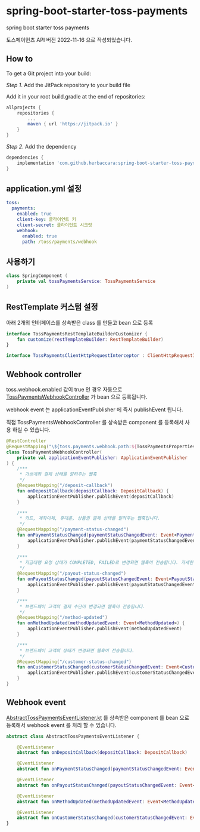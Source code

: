 # spring-boot-starter-toss-payments
spring boot starter toss payments

토스페이먼츠 API 버전 2022-11-16 으로 작성되었습니다.

## How to
To get a Git project into your build:

*Step 1*. Add the JitPack repository to your build file

Add it in your root build.gradle at the end of repositories:

```groovy
allprojects {
    repositories {
        ...
        maven { url 'https://jitpack.io' }
    }
}
```

*Step 2*. Add the dependency

```groovy
dependencies {
    implementation 'com.github.herbaccara:spring-boot-starter-toss-payments:Tag'
}
```

## application.yml 설정
```yaml
toss:
  payments:
    enabled: true
    client-key: 클라이언트 키
    client-secret: 클라이언트 시크릿
    webhook:
      enabled: true
      path: /toss/payments/webhook
```

## 사용하기
```kotlin
class SpringComponent (
    private val tossPaymentsService: TossPaymentsService
)

```

## RestTemplate 커스텀 설정
아래 2개의 인터페이스를 상속받은 class 를 만들고 bean 으로 등록

```kotlin
interface TossPaymentsRestTemplateBuilderCustomizer {
    fun customize(restTemplateBuilder: RestTemplateBuilder)
}

interface TossPaymentsClientHttpRequestInterceptor : ClientHttpRequestInterceptor
```


## Webhook controller
toss.webhook.enabled 값이 true 인 경우 자동으로
[TossPaymentsWebhookController](src%2Fmain%2Fkotlin%2Fherbaccara%2Ftoss%2Fpayments%2FTossPaymentsWebhookController.kt) 
가 bean 으로 등록됩니다.

webhook event 는 applicationEventPublisher 에 즉시 publishEvent 됩니다.

직접 TossPaymentsWebhookController 를 상속받은 component 를 등록해서 사용 하실 수 있습니다.

```kotlin
@RestController
@RequestMapping("\${toss.payments.webhook.path:${TossPaymentsProperties.DEFAULT_WEBHOOK_PATH}}")
class TossPaymentsWebhookController(
    private val applicationEventPublisher: ApplicationEventPublisher
) {
    /***
     * 가상계좌 결제 상태를 알려주는 웹훅
     */
    @RequestMapping("/deposit-callback")
    fun onDepositCallback(depositCallback: DepositCallback) {
        applicationEventPublisher.publishEvent(depositCallback)
    }

    /***
     * 카드, 계좌이체, 휴대폰, 상품권 결제 상태를 알려주는 웹훅입니다.
     */
    @RequestMapping("/payment-status-changed")
    fun onPaymentStatusChanged(paymentStatusChangedEvent: Event<PaymentStatusChanged>) {
        applicationEventPublisher.publishEvent(paymentStatusChangedEvent)
    }

    /***
     * 지급대행 요청 상태가 COMPLETED, FAILED로 변경되면 웹훅이 전송됩니다. 자세한 상태 설명은 status에서 확인하세요.
     */
    @RequestMapping("/payout-status-changed")
    fun onPayoutStatusChanged(payoutStatusChangedEvent: Event<PayoutStatusChanged>) {
        applicationEventPublisher.publishEvent(payoutStatusChangedEvent)
    }

    /***
     * 브랜드페이 고객의 결제 수단이 변경되면 웹훅이 전송됩니다.
     */
    @RequestMapping("/method-updated")
    fun onMethodUpdated(methodUpdatedEvent: Event<MethodUpdated>) {
        applicationEventPublisher.publishEvent(methodUpdatedEvent)
    }

    /***
     * 브랜드페이 고객의 상태가 변경되면 웹훅이 전송됩니다.
     */
    @RequestMapping("/customer-status-changed")
    fun onCustomerStatusChanged(customerStatusChangedEvent: Event<CustomerStatusChanged>) {
        applicationEventPublisher.publishEvent(customerStatusChangedEvent)
    }
}

```

## Webhook event

[AbstractTossPaymentsEventListener.kt](src%2Fmain%2Fkotlin%2Fherbaccara%2Ftoss%2Fpayments%2FAbstractTossPaymentsEventListener.kt)
를 상속받은 component 를 bean 으로 등록해서 webhook event 를 처리 할 수 있습니다.

```kotlin
abstract class AbstractTossPaymentsEventListener {

    @EventListener
    abstract fun onDepositCallback(depositCallback: DepositCallback)

    @EventListener
    abstract fun onPaymentStatusChanged(paymentStatusChangedEvent: Event<PaymentStatusChanged>)

    @EventListener
    abstract fun onPayoutStatusChanged(payoutStatusChangedEvent: Event<PayoutStatusChanged>)

    @EventListener
    abstract fun onMethodUpdated(methodUpdatedEvent: Event<MethodUpdated>)

    @EventListener
    abstract fun onCustomerStatusChanged(customerStatusChangedEvent: Event<CustomerStatusChanged>)
}

```
